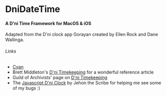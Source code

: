 # DniDateTime
#### A D'ni Time Framework for MacOS & iOS

Adapted from the D'ni clock app Gorayan created by Ellen Rock and Dane Wallinga.

###### Links
* [Cyan](http://cyan.com/)
* Brett Middleton's [D'ni Timekeeping](http://home.earthlink.net/~seizuretown/myst/timekeeping.html) for a wonderful reference article
* Guild of Archivists' page on [D'ni Timekeeping](https://www.guildofarchivists.org/archive/_/dni-timekeeping-r698)
* The [Javascript D'ni Clock](https://jsfiddle.net/154e70as/2/) by Jehon the Scribe for helping me see some of my bugs :)
